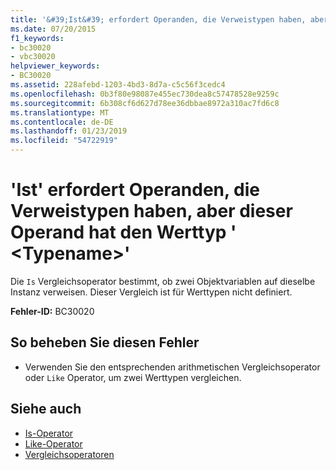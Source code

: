 ```yaml
---
title: '&#39;Ist&#39; erfordert Operanden, die Verweistypen haben, aber dieser Operand hat den Werttyp &#39; &lt;Typename&gt;&#39;'
ms.date: 07/20/2015
f1_keywords:
- bc30020
- vbc30020
helpviewer_keywords:
- BC30020
ms.assetid: 228afebd-1203-4bd3-8d7a-c5c56f3cedc4
ms.openlocfilehash: 0b3f80e98087e455ec730dea8c57478528e9259c
ms.sourcegitcommit: 6b308cf6d627d78ee36dbbae8972a310ac7fd6c8
ms.translationtype: MT
ms.contentlocale: de-DE
ms.lasthandoff: 01/23/2019
ms.locfileid: "54722919"
---
```

# <a name="39is39-requires-operands-that-have-reference-types-but-this-operand-has-the-value-type-39lttypenamegt39"></a>&#39;Ist&#39; erfordert Operanden, die Verweistypen haben, aber dieser Operand hat den Werttyp &#39; &lt;Typename&gt;&#39;
Die `Is` Vergleichsoperator bestimmt, ob zwei Objektvariablen auf dieselbe Instanz verweisen. Dieser Vergleich ist für Werttypen nicht definiert.  
  
 **Fehler-ID:** BC30020  
  
## <a name="to-correct-this-error"></a>So beheben Sie diesen Fehler  
  
-   Verwenden Sie den entsprechenden arithmetischen Vergleichsoperator oder `Like` Operator, um zwei Werttypen vergleichen.  
  
## <a name="see-also"></a>Siehe auch
- [Is-Operator](../../../visual-basic/language-reference/operators/is-operator.md)
- [Like-Operator](../../../visual-basic/language-reference/operators/like-operator.md)
- [Vergleichsoperatoren](../../../visual-basic/language-reference/operators/comparison-operators.md)
